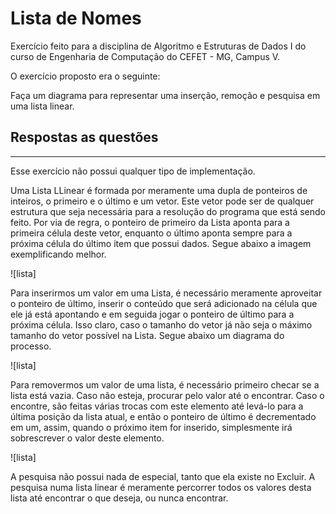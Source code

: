 # Lista de Nomes 

Exercício feito para a disciplina de Algoritmo e Estruturas de Dados I do curso de Engenharia de Computação do CEFET - MG, Campus V.

O exercício proposto era o seguinte:

Faça um diagrama para representar uma inserção, remoção e pesquisa em uma lista linear.

## Respostas as questões
--------------------

Esse exercício não possui qualquer tipo de implementação.

Uma Lista LLinear é formada por meramente uma dupla de ponteiros de inteiros, o primeiro e o último e um vetor. Este vetor pode ser de qualquer estrutura que seja necessária para a resolução do programa que está sendo feito. Por via de regra, o ponteiro de primeiro da Lista aponta para a primeira célula deste vetor, enquanto o último aponta sempre para a próxima célula do último item que possui dados. Segue abaixo a imagem exemplificando melhor.

![lista]

[arquivo]: linkdaimagem "Exemplo de Lista"

Para inserirmos um valor em uma Lista, é necessário meramente aproveitar o ponteiro de último, inserir o conteúdo que será adicionado na célula que ele já está apontando e em seguida jogar o ponteiro de último para a próxima célula. Isso claro, caso o tamanho do vetor já não seja o máximo tamanho do vetor possível na Lista. Segue abaixo um diagrama do processo.

![lista]

[arquivo]: linkdaimagem "Diagrama Inserir"

Para removermos um valor de uma lista, é necessário primeiro checar se a lista está vazia. Caso não esteja, procurar pelo valor até o encontrar. Caso o encontre, são feitas várias trocas com este elemento até levá-lo para a última posição da lista atual, e então o ponteiro de último é decrementado em um, assim, quando o próximo item for inserido, simplesmente irá sobrescrever o valor deste elemento.

![lista]

[arquivo]: linkdaimagem "Diagrama Excluir"

A pesquisa não possui nada de especial, tanto que ela existe no Excluir. A pesquisa numa lista linear é meramente percorrer todos os valores desta lista até encontrar o que deseja, ou nunca encontrar.